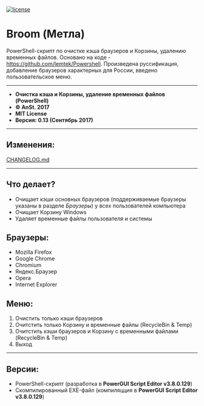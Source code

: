 ﻿[![license](https://img.shields.io/github/license/mashape/apistatus.svg)](https://github.com/anst-foto/Broom/blob/master/LICENSE)

# Broom (Метла)

PowerShell-скрипт по очистке кэша браузеров и Корзины, удалению временных файлов. Основано на коде - https://github.com/lemtek/Powershell. Произведена руссификация, добавление браузеров характерных для России, введено пользовательское меню.

***

*  **Очистка кэша и Корзины, удаление временных файлов (PowerShell)**
*  **&copy; AnSt. 2017**
*  **MIT License**
*  **Версия: 0.13 (Сентябрь 2017)**

***

## Изменения:
[CHANGELOG.md](Broom/CHANGELOG.md)

***
## Что делает?
* Очищает кэши основных браузеров (поддерживаемые браузеры указаны в разделе *Браузеры*) у всех пользователей компьютера
* Очищает Корзину Windows
* Удаляет временные файлы пользователя и системы

## Браузеры:
* Mozilla Firefox
* Google Chrome
* Chromium
* Яндекс.Браузер
* Opera
* Internet Explorer

## Меню:
1. Очистить только кэши браузеров
2. Очитстить только Корзину и временные файлы (RecycleBin & Temp)
3. Очитстить кэши браузеров и Корзину с временными файлами (RecycleBin & Temp)
4. Выход

***
## Версии:
* PowerShell-скрипт (разработка в **PowerGUI Script Editor v3.8.0.129**)
* Скомпилированный EXE-файл (компиляцция в **PowerGUI Script Editor v3.8.0.129**)

